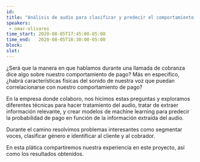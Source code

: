 ```yaml
---
id: 
title: "Análisis de audio para clasificar y predecir el comportamiento de clientes"
speakers:
 - omar-olivares
time_start: 2020-08-05T17:45:00-05:00
time_end:   2020-08-05T18:30:00-05:00
block: 
slot: 
---
```


¿Será que la manera en que hablamos durante una llamada de cobranza dice algo sobre nuestro comportamiento de pago? Más en específico, ¿habrá características físicas del sonido de nuestra voz que puedan correlacionarse con nuestro comportamiento de pago?

En la empresa donde colaboro, nos hicimos estas preguntas y exploramos diferentes técnicas para hacer tratamiento del audio, tratar de extraer información relevante, y crear modelos de machine learning para predecir la probabilidad de pago en función de la información extraída del audio.

Durante el camino resolvimos problemas interesantes como segmentar voces, clasificar género e identificar al cliente y al cobrador.

En esta plática compartiremos nuestra experiencia en este proyecto, así como los resultados obtenidos.